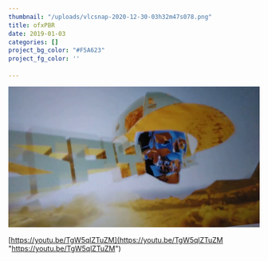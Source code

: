 ```yaml
---
thumbnail: "/uploads/vlcsnap-2020-12-30-03h32m47s078.png"
title: ofxPBR
date: 2019-01-03
categories: []
project_bg_color: "#F5A623"
project_fg_color: ''

---
```

![render](/uploads/vlcsnap-2020-12-30-03h32m47s078.png "ofxPBR")

[https://youtu.be/TgW5qlZTuZM](https://youtu.be/TgW5qlZTuZM "https://youtu.be/TgW5qlZTuZM")